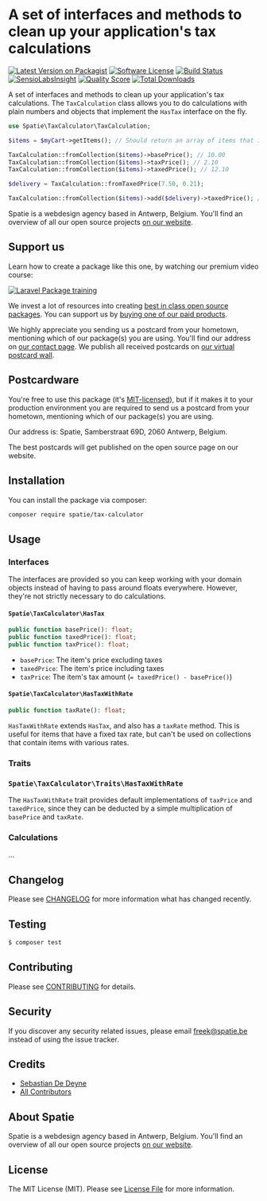 # A set of interfaces and methods to clean up your application's tax calculations

[![Latest Version on Packagist](https://img.shields.io/packagist/v/spatie/tax-calculator.svg?style=flat-square)](https://packagist.org/packages/spatie/tax-calculator)
[![Software License](https://img.shields.io/badge/license-MIT-brightgreen.svg?style=flat-square)](LICENSE.md)
[![Build Status](https://img.shields.io/travis/spatie/tax-calculator/master.svg?style=flat-square)](https://travis-ci.org/spatie/tax-calculator)
[![SensioLabsInsight](https://img.shields.io/sensiolabs/i/xxxxxxxxx.svg?style=flat-square)](https://insight.sensiolabs.com/projects/xxxxxxxxx)
[![Quality Score](https://img.shields.io/scrutinizer/g/spatie/tax-calculator.svg?style=flat-square)](https://scrutinizer-ci.com/g/spatie/tax-calculator)
[![Total Downloads](https://img.shields.io/packagist/dt/spatie/tax-calculator.svg?style=flat-square)](https://packagist.org/packages/spatie/tax-calculator)

A set of interfaces and methods to clean up your application's tax calculations. The `TaxCalculation` class allows you to do calculations with plain numbers and objects that implement the `HasTax` interface on the fly.

```php
use Spatie\TaxCalculator\TaxCalculation;

$items = $myCart->getItems(); // Should return an array of items that implement `HasTax`

TaxCalculation::fromCollection($items)->basePrice(); // 10.00
TaxCalculation::fromCollection($items)->taxPrice(); // 2.10
TaxCalculation::fromCollection($items)->taxedPrice(); // 12.10

$delivery = TaxCalculation::fromTaxedPrice(7.50, 0.21);

TaxCalculation::fromCollection($items)->add($delivery)->taxedPrice(); // 19.60
```

Spatie is a webdesign agency based in Antwerp, Belgium. You'll find an overview of all our open source projects [on our website](https://spatie.be/opensource).

## Support us

Learn how to create a package like this one, by watching our premium video course:

[![Laravel Package training](https://spatie.be/github/package-training.jpg)](https://laravelpackage.training)

We invest a lot of resources into creating [best in class open source packages](https://spatie.be/open-source). You can support us by [buying one of our paid products](https://spatie.be/open-source/support-us).

We highly appreciate you sending us a postcard from your hometown, mentioning which of our package(s) you are using. You'll find our address on [our contact page](https://spatie.be/about-us). We publish all received postcards on [our virtual postcard wall](https://spatie.be/open-source/postcards).

## Postcardware

You're free to use this package (it's [MIT-licensed](LICENSE.md)), but if it makes it to your production environment you are required to send us a postcard from your hometown, mentioning which of our package(s) you are using.

Our address is: Spatie, Samberstraat 69D, 2060 Antwerp, Belgium.

The best postcards will get published on the open source page on our website.

## Installation

You can install the package via composer:

``` bash
composer require spatie/tax-calculator
```

## Usage

### Interfaces

The interfaces are provided so you can keep working with your domain objects instead of having to pass around floats everywhere. However, they're not strictly necessary to do calculations.

#### `Spatie\TaxCalculator\HasTax`

```php
public function basePrice(): float;
public function taxedPrice(): float;
public function taxPrice(): float;
```

- `basePrice`: The item's price excluding taxes
- `taxedPrice`: The item's price including taxes
- `taxPrice`: The item's tax amount (`= taxedPrice() - basePrice()`)

#### `Spatie\TaxCalculator\HasTaxWithRate`

```php
public function taxRate(): float;
```

`HasTaxWithRate` extends `HasTax`, and also has a `taxRate` method. This is useful for items that have a fixed tax rate, but can't be used on collections that contain items with various rates.

### Traits

### `Spatie\TaxCalculator\Traits\HasTaxWithRate`

The `HasTaxWithRate` trait provides default implementations of `taxPrice` and `taxedPrice`, since they can be deducted by a simple multiplication of `basePrice` and `taxRate`.

### Calculations

...

## Changelog

Please see [CHANGELOG](CHANGELOG.md) for more information what has changed recently.

## Testing

``` bash
$ composer test
```

## Contributing

Please see [CONTRIBUTING](CONTRIBUTING.md) for details.

## Security

If you discover any security related issues, please email freek@spatie.be instead of using the issue tracker.

## Credits

- [Sebastian De Deyne](https://github.com/sebastiandedeyne)
- [All Contributors](../../contributors)

## About Spatie
Spatie is a webdesign agency based in Antwerp, Belgium. You'll find an overview of all our open source projects [on our website](https://spatie.be/opensource).

## License

The MIT License (MIT). Please see [License File](LICENSE.md) for more information.
